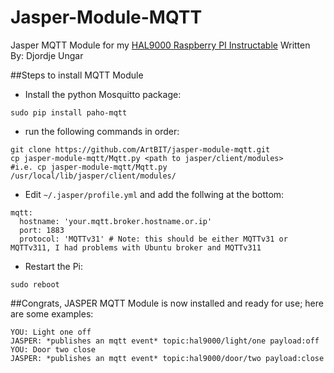 Jasper-Module-MQTT
======================

Jasper MQTT Module for my [HAL9000 Raspberry PI Instructable](http://www.instructables.com/id/RaspberryPI-HAL9000/)
Written By: Djordje Ungar

##Steps to install MQTT Module

* Install the python Mosquitto package:
```
sudo pip install paho-mqtt
```
* run the following commands in order:
```
git clone https://github.com/ArtBIT/jasper-module-mqtt.git
cp jasper-module-mqtt/Mqtt.py <path to jasper/client/modules>
#i.e. cp jasper-module-mqtt/Mqtt.py /usr/local/lib/jasper/client/modules/
```
* Edit `~/.jasper/profile.yml` and add the follwing at the bottom:
```
mqtt:
  hostname: 'your.mqtt.broker.hostname.or.ip'
  port: 1883
  protocol: 'MQTTv31' # Note: this should be either MQTTv31 or MQTTv311, I had problems with Ubuntu broker and MQTTv311
```
* Restart the Pi:
```
sudo reboot
```
##Congrats, JASPER MQTT Module is now installed and ready for use; here are some examples:
```
YOU: Light one off
JASPER: *publishes an mqtt event* topic:hal9000/light/one payload:off
YOU: Door two close
JASPER: *publishes an mqtt event* topic:hal9000/door/two payload:close
```

